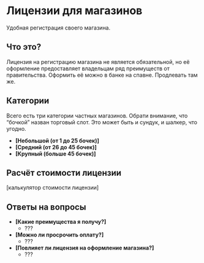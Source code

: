 # Лицензии для магазинов
Удобная регистрация своего магазина.

## Что это?
Лицензия на регистрацию магазина не является обязательной, но её оформление предоставляет владельцам ряд преимуществ от правительства. Оформить её можно в банке на спавне. Продлевать там же.

## Категории
Всего есть три категории частных магазинов. Обрати внимание, что “бочкой” назван торговый слот. Это может быть и сундук, и шалкер, что угодно.
- **[Небольшой (от 1 до 25 бочек)]**
- **[Средний (от 26 до 45 бочек)]**
- **[Крупный (больше 45 бочек)]**

## Расчёт стоимости лицензии
[калькулятор стоимости лицензии]

## Ответы на вопросы
- **[Какие преимущества я получу?]**
    - ???
- **[Можно ли просрочить оплату?]**
    - ???
- **[Повлияет ли лицензия на оформление магазина?]**
    - ???